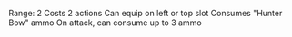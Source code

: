 Range: 2
Costs 2 actions
Can equip on left or top slot
Consumes "Hunter Bow" ammo
On attack, can consume up to 3 ammo